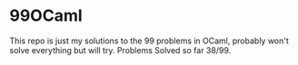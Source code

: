 # 99OCaml
This repo is just my solutions to the 99 problems in OCaml, probably won't solve everything but will try.
Problems Solved so far 38/99. 
